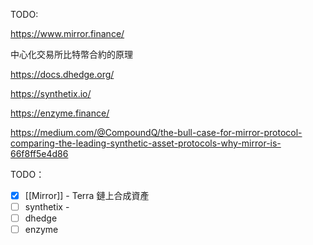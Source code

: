 TODO:

https://www.mirror.finance/

中心化交易所比特幣合約的原理

https://docs.dhedge.org/

https://synthetix.io/

https://enzyme.finance/


https://medium.com/@CompoundQ/the-bull-case-for-mirror-protocol-comparing-the-leading-synthetic-asset-protocols-why-mirror-is-66f8ff5e4d86

TODO：
- [x] [[Mirror]] - Terra 鏈上合成資產
- [ ] synthetix - 
- [ ] dhedge
- [ ] enzyme
